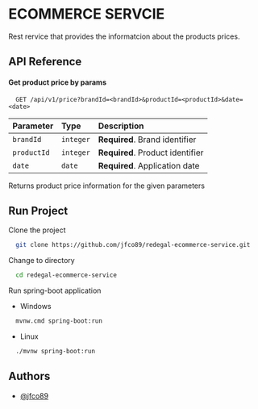 
# ECOMMERCE SERVCIE

Rest rervice that provides the informatcion about the products prices.
## API Reference

#### Get product price by params

```http
  GET /api/v1/price?brandId=<brandId>&productId=<productId>&date=<date>
```

| Parameter | Type     | Description                |
| :-------- | :------- | :------------------------- |
| `brandId` | `integer` | **Required**. Brand identifier |
| `productId` | `integer` | **Required**. Product identifier |
| `date` | `date` | **Required**. Application date |

Returns product price information for the given parameters

## Run Project

Clone the project
```bash
  git clone https://github.com/jfco89/redegal-ecommerce-service.git
```
Change to directory
```bash
  cd redegal-ecommerce-service 
```
Run spring-boot application

- Windows

```bash
  mvnw.cmd spring-boot:run 
```
- Linux 

```bash
  ./mvnw spring-boot:run 
```
## Authors

- [@jfco89](https://www.github.com/jfco89)
